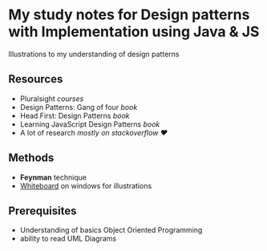 # My study notes for Design patterns with Implementation using Java & JS

Illustrations to my understanding of design patterns

## Resources

- Pluralsight *courses*
- Design Patterns: Gang of four *book*
- Head First: Design Patterns *book*
- Learning JavaScript Design Patterns *book*
- A lot of research *mostly on stackoverflow ♥* 

## Methods

- **Feynman** technique
- [Whiteboard](https://www.microsoft.com/en-us/microsoft-365/microsoft-whiteboard/digital-whiteboard-app) on windows for illustrations

## Prerequisites

- Understanding of basics Object Oriented Programming
- ability to read UML Diagrams
